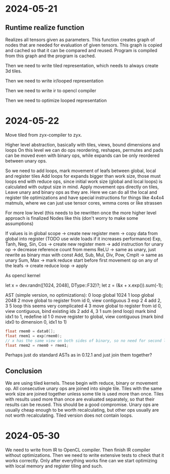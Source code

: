 
# 2024-05-21

## Runtime realize function

Realizes all tensors given as parameters.
This function creates graph of nodes that are needed for evaluation of given tensors.
This graph is copied and cached so that it can be compared and reused.
Program is compiled from this graph and the program is cached.

Then we need to write tiled representation, which needs to always create 3d tiles.

Then we need to write ir/looped representation

Then we need to write ir to opencl compiler

Then we need to optimize looped representation

# 2024-05-22

Move tiled from zyx-compiler to zyx.

Higher level abstraction, basically with tiles, views, bound dimensions and loops
On this level we can do ops reordering, reshapes, permutes and pads can be moved even
with binary ops, while expands can be only reordered between unary ops.

So we need to add loops,
mark movement of leafs between global, local and register tiles
Add loops for expands bigger than work size,
those must loops end with reduce ops, since initial work size (global and local loops)
is calculated with output size in mind.
Apply movement ops directly on tiles,
Leave unary and binary ops as they are.
Here we can do all the local and register tile optimizations and have special instructions
for things like 4x4x4 matmuls, where we can just use tensor cores, wmma cores or like strassen

For more low level (this needs to be rewritten once the more higher level approach is finalized
Nodes like this (don't worry to make some assumptions)

If values is in global scope
  -> create new register mem
  -> copy data from global into register (TODO use wide loads if it increases performance)
Exp, Tanh, Neg, Sin, Cos
  -> create new register mem
  -> add instruction for unary op
  -> decrease reference count from mems
ReLU
  -> same as unary, just rewrite as binary max with const
Add, Sub, Mul, Div, Pow, Cmplt
  -> same as unary
Sum, Max
  -> mark reduce start before first movement op on any of the leafs
  -> create reduce loop
  -> apply


As opencl kernel

let x = dev.randn([1024, 2048], DType::F32)?;
let z = (&x + x.exp()).sum(-1);

AST (simple version, no optimizations):
 0 loop global 1024
 1 loop global 2048
 2 move global to register from id 0, view contiguous
 3 exp 2
 4 add 2, 3
 5 loop
this seems very complicated
 4
 3 move global to register from id 0, view contiguous, bind existing ids
 2 add 4, 3
 1 sum (end loop) mark bind idx1 to 1, redefine id 1
 0 move register to global, view contiguous (mark bind idx0 to dimension 0, idx1 to 1)

```c
float rmem0 = data0[];
float rmem1 = exp(rmem0);
// x has the same view on both sides of binary, so no need for second load
float rmem2 = rmem0 + rmem1;
```

Perhaps just do standard ASTs as in 0.12.1 and just join them together?

## Conclusion

We are using tiled kernels. These begin with reduce, binary or movement op. All consecutive unary ops are joined
into single tile. Tiles with the same work size are joined together unless some tile is used more than once.
Tiles with results used more than once are evaluated separately, so that their results can be reused.
This should be a good compromise. Unary ops are usually cheap enough to be worth recalculating, but other ops
usually are not worth recalculating. Tiled version does not contain loops.

# 2024-05-30

We need to write from IR to OpenCL compiler.
Then finish IR compiler without optimizations.
Then we need to write extensive tests to check that it works correctly.
Only after everything works fine can we start optimizing with local memory and register tiling and such.
